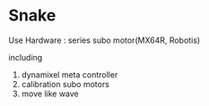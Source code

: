 # Snake

Use Hardware : series subo motor(MX64R, Robotis)

including
  1. dynamixel meta controller
  2. calibration subo motors
  3. move like wave
  
  
  
